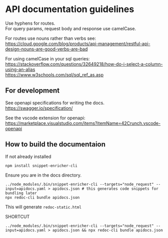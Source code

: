 # API documentation guidelines
Use hyphens for routes.\
For query params, request body and response use camelCase.

For routes use nouns rather than verbs see:
https://cloud.google.com/blog/products/api-management/restful-api-design-nouns-are-good-verbs-are-bad

For using camelCase in your sql queries:\
https://stackoverflow.com/questions/32649218/how-do-i-select-a-column-using-an-alias \
https://www.w3schools.com/sql/sql_ref_as.asp

## For development 
See openapi specifications for writing the docs. https://swagger.io/specification/

See the vscode extension for openapi:
https://marketplace.visualstudio.com/items?itemName=42Crunch.vscode-openapi

## How to build the documentaion
If not already installed
```
npm install snippet-enricher-cli
```
Ensure you are in the docs directory.
```
../node_modules/.bin/snippet-enricher-cli --targets="node_request" --input=apidocs.yaml > apidocs.json # this generates code snippets for bundling later
npx redoc-cli bundle apidocs.json
```
This will generate `redoc-static.html`


SHORTCUT
```
../node_modules/.bin/snippet-enricher-cli --targets="node_request" --input=apidocs.yaml > apidocs.json && npx redoc-cli bundle apidocs.json
```
